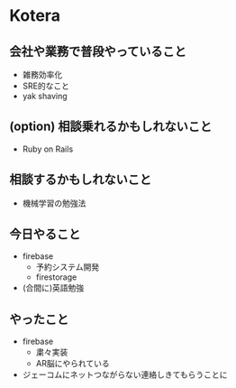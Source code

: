 # Kotera

## 会社や業務で普段やっていること

- 雑務効率化
- SRE的なこと
- yak shaving

## (option) 相談乗れるかもしれないこと

- Ruby on Rails

## 相談するかもしれないこと

- 機械学習の勉強法

## 今日やること

- firebase
  - 予約システム開発
  - firestorage
- (合間に)英語勉強

## やったこと
   
- firebase
  - 粛々実装
  - AR脳にやられている
- ジェーコムにネットつながらない連絡しきてもらうことに  

